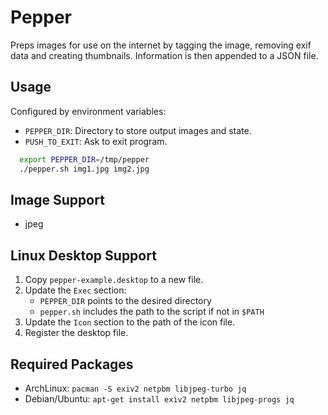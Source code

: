 # Pepper

Preps images for use on the internet by tagging the image, removing exif data and creating thumbnails. Information is then appended to a JSON file.

## Usage

Configured by environment variables:

* ``PEPPER_DIR``: Directory to store output images and state.
* ``PUSH_TO_EXIT``: Ask to exit program.

```bash
  export PEPPER_DIR=/tmp/pepper
  ./pepper.sh img1.jpg img2.jpg
```

## Image Support

* jpeg

## Linux Desktop Support

1. Copy ``pepper-example.desktop`` to a new file.
1. Update the ``Exec`` section:
    * ``PEPPER_DIR`` points to the desired directory
    * ``pepper.sh`` includes the path to the script if not in ``$PATH``
1. Update the ``Icon`` section to the path of the icon file.
1. Register the desktop file.

## Required Packages

* ArchLinux: ``pacman -S exiv2 netpbm libjpeg-turbo jq``
* Debian/Ubuntu: ``apt-get install exiv2 netpbm libjpeg-progs jq``
